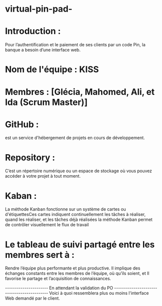 # virtual-pin-pad-
# Introduction :
Pour l’authentification et le paiement de ses clients par un code Pin, la banque a besoin d’une interface web.

# Nom de l'équipe : KISS

# Membres : [Glécia, Mahomed, Ali, et Ida (Scrum Master)]

# GitHub :
est un service d'hébergement de projets en cours de développement.

# Repository :   
C’est un répertoire numérique ou un espace de stockage où vous pouvez accéder à votre projet à tout moment.

# Kaban : 
La méthode Kanban fonctionne sur un système de cartes ou d'étiquettesCes cartes indiquent continuellement les tâches à réaliser, quand les réaliser, et les tâches déjà réalisées la méthode Kanban permet de contrôler visuellement le flux de travail 

# Le tableau de suivi partagé entre les membres sert à :
Rendre l’équipe plus performante et plus productive. Il implique des échanges constants entre les membres de l’équipe, où qu’ils soient, et Il favorise le partage et l’acquisition de connaissances.

---------------------- En attendant la validation du PO --------------------------------------------
Voici à quoi ressemblera plus ou moins l'interface Web demandé par le client.



